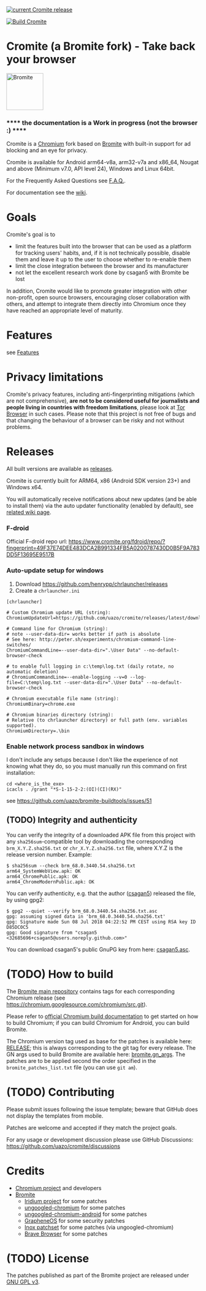 <a href="https://github.com/uazo/cromite/releases/latest">
  <img src="https://img.shields.io/github/v/release/uazo/cromite" alt="current Cromite release" title="current Cromite release" />
</a>
<br>

[![Build Cromite](https://github.com/uazo/cromite/actions/workflows/build_cromite.yaml/badge.svg)](https://github.com/uazo/cromite/actions/workflows/build_cromite.yaml)

# Cromite (a Bromite fork) - Take back your browser

<a href="https://www.cromite.org">
  <img title="Cromite - take back your browser!" src="https://www.cromite.org/app_icon.png" width="96" alt="Bromite" />
</a>
<br>

### **** the documentation is a Work in progress (not the browser :) ****

Cromite is a [Chromium](https://www.chromium.org/Home) fork based on [Bromite](https://github.com/bromite/bromite) with built-in support for ad blocking and an eye for privacy.

Cromite is available for Android arm64-v8a, arm32-v7a and x86_64, Nougat and above (Minimum v7.0, API level 24), Windows and Linux 64bit.

For the Frequently Asked Questions see [F.A.Q.](./FAQ.md).

For documentation see the [wiki](https://github.com/bromite/bromite/wiki).

# Goals

Cromite's goal is to
- limit the features built into the browser that can be used as a platform for tracking users' habits, and, if it is not technically possible, disable them and leave it up to the user to choose whether to re-enable them
- limit the close integration between the browser and its manufacturer
- not let the excellent research work done by csagan5 with Bromite be lost

In addition, Cromite would like to promote greater integration with other non-profit, open source browsers, encouraging closer collaboration with others, and attempt to integrate them directly into Chromium once they have reached an appropriate level of maturity.

# Features
see [Features](https://github.com/uazo/cromite/FEATURES.md)

# Privacy limitations

Cromite's privacy features, including anti-fingerprinting mitigations (which are not comprehensive), **are not to be considered useful for journalists and people living in countries with freedom limitations**, please look at [Tor Browser](https://www.torproject.org/download/) in such cases.
Please note that this project is not free of bugs and that changing the behaviour of a browser can be risky and not without problems.

# Releases

All built versions are available as [releases](https://github.com/uazo/cromite/releases).

Cromite is currently built for ARM64, x86 (Android SDK version 23+) and Windows x64.

You will automatically receive notifications about new updates (and be able to install them) via the auto updater functionality (enabled by default), see [related wiki page](https://github.com/bromite/bromite/wiki/AutomaticUpdates).

### F-droid

Official F-droid repo url:
https://www.cromite.org/fdroid/repo/?fingerprint=49F37E74DEE483DCA2B991334FB5A0200787430D0B5F9A783DD5F13695E9517B

### Auto-update setup for windows

1. Download https://github.com/henrypp/chrlauncher/releases
2. Create a `chrlauncher.ini`

```
[chrlauncher]

# Custom Chromium update URL (string):
ChromiumUpdateUrl=https://github.com/uazo/cromite/releases/latest/download/updateurl.txt

# Command line for Chromium (string):
# note --user-data-dir= works better if path is absolute
# See here: http://peter.sh/experiments/chromium-command-line-switches/
ChromiumCommandLine=--user-data-dir=".\User Data" --no-default-browser-check

# to enable full logging in c:\temp\log.txt (daily rotate, no automatic deletion)
# ChromiumCommandLine=--enable-logging --v=0 --log-file=C:\temp\log.txt --user-data-dir=".\User Data" --no-default-browser-check

# Chromium executable file name (string):
ChromiumBinary=chrome.exe

# Chromium binaries directory (string):
# Relative (to chrlauncher directory) or full path (env. variables supported).
ChromiumDirectory=.\bin
```

### Enable network process sandbox in windows
I don't include any setups because I don't like the experience of not knowing what they do, so you must manually run this command on first installation:
```
cd <where_is_the_exe>
icacls . /grant "*S-1-15-2-2:(OI)(CI)(RX)"
```
see https://github.com/uazo/bromite-buildtools/issues/51

## (TODO) Integrity and authenticity

You can verify the integrity of a downloaded APK file from this project with any `sha256sum`-compatible tool by downloading the corresponding `brm_X.Y.Z.sha256.txt` or `chr_X.Y.Z.sha256.txt` file, where X.Y.Z is the release version number. Example:
```
$ sha256sum --check brm_68.0.3440.54.sha256.txt
arm64_SystemWebView.apk: OK
arm64_ChromePublic.apk: OK
arm64_ChromeModernPublic.apk: OK
```

You can verify authenticity, e.g. that the author ([csagan5](https://github.com/csagan5)) released the file, by using gpg2:
```
$ gpg2 --quiet --verify brm_68.0.3440.54.sha256.txt.asc
gpg: assuming signed data in 'brm_68.0.3440.54.sha256.txt'
gpg: Signature made Sun 08 Jul 2018 04:22:52 PM CEST using RSA key ID D85DC0C5
gpg: Good signature from "csagan5 <32685696+csagan5@users.noreply.github.com>"
```

You can download csagan5's public GnuPG key from here: [csagan5.asc](./csagan5.asc).

# (TODO) How to build

The [Bromite main repository](https://github.com/bromite/bromite) contains tags for each corresponding Chromium release (see https://chromium.googlesource.com/chromium/src.git).

Please refer to [official Chromium build documentation](https://www.chromium.org/developers/how-tos/get-the-code) to get started on how to build Chromium; if you can build Chromium for Android, you can build Bromite.

The Chromium version tag used as base for the patches is available here: [RELEASE](./build/RELEASE); this is always corresponding to the git tag for every release.
The GN args used to build Bromite are available here: [bromite.gn_args](./build/bromite.gn_args).
The patches are to be applied second the order specified in the `bromite_patches_list.txt` file (you can use `git am`).

# (TODO) Contributing

Please submit issues following the issue template; beware that GitHub does not display the templates from mobile.

Patches are welcome and accepted if they match the project goals.

For any usage or development discussion please use GitHub Discussions: https://github.com/uazo/cromite/discussions

# Credits

* [Chromium project](https://www.chromium.org/Home) and developers
* [Bromite](https://github.com/bromite/bromite)
  * [Iridium project](https://github.com/iridium-browser) for some patches
  * [ungoogled-chromium](https://github.com/Eloston/ungoogled-chromium) for some patches
  * [ungoogled-chromium-android](https://github.com/ungoogled-software/ungoogled-chromium-android) for some patches
  * [GrapheneOS](https://github.com/GrapheneOS) for some security patches
  * [Inox patchset](https://github.com/gcarq/inox-patchset) for some patches (via ungoogled-chromium)
  * [Brave Browser](https://github.com/brave/brave-core) for some patches

# (TODO) License

The patches published as part of the Bromite project are released under [GNU GPL v3](./LICENSE).

[version-image]: https://img.shields.io/github/release/bromite/bromite.svg?style=flat-square
[version-url]: https://github.com/bromite/bromite/releases/latest
[license-image]: https://img.shields.io/github/license/bromite/bromite.svg
[license-url]: https://github.com/bromite/bromite/blob/master/LICENSE
